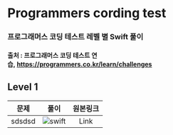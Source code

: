 # Programmers cording test
### 프로그래머스 코딩 테스트 레벨 별 Swift 풀이
#### 출처 : 프로그래머스 코딩 테스트 연습, https://programmers.co.kr/learn/challenges

## Level 1

|   문제   | 풀이 | 원본링크 |
|:---:|:---:|:---:|
|sdsdsd|![swift](https://user-images.githubusercontent.com/56147047/69217704-93348b80-0bb2-11ea-84ff-355f49e5ff61.png)|Link|
